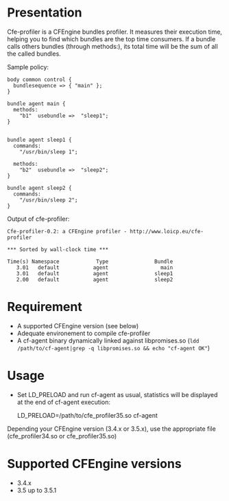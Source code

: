 # Presentation

Cfe-profiler is a CFEngine bundles profiler.
It measures their execution time, helping you to find which bundles are the top time consumers.
If a bundle calls others bundles (through methods:), its total time will be the sum of all the called bundles.

Sample policy:

    body common control {
      bundlesequence => { "main" };
    }

    bundle agent main {
      methods:
        "b1"  usebundle =>  "sleep1";
    }


    bundle agent sleep1 {
      commands:
        "/usr/bin/sleep 1";

      methods:
        "b2"  usebundle =>  "sleep2";
    }

    bundle agent sleep2 {
      commands:
        "/usr/bin/sleep 2";
    }

Output of cfe-profiler:

    Cfe-profiler-0.2: a CFEngine profiler - http://www.loicp.eu/cfe-profiler

    *** Sorted by wall-clock time ***

    Time(s) Namespace            Type               Bundle
       3.01   default           agent                 main
       3.01   default           agent               sleep1
       2.00   default           agent               sleep2


# Requirement

* A supported CFEngine version (see below)
* Adequate environement to compile cfe-profiler
* A cf-agent binary dynamically linked against libpromises.so (`ldd /path/to/cf-agent|grep -q libpromises.so && echo "cf-agent OK"`)

# Usage

* Set LD_PRELOAD and run cf-agent as usual, statistics will be displayed at the end of cf-agent execution:

    LD_PRELOAD=/path/to/cfe_profiler35.so cf-agent

Depending your CFEngine version (3.4.x or 3.5.x), use the appropriate file (cfe_profiler34.so or cfe_profiler35.so)

# Supported CFEngine versions

*  3.4.x
*  3.5 up to 3.5.1

